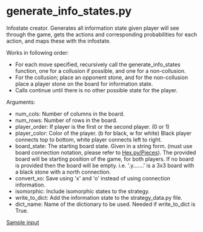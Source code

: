 <!--An explanation for couple files-->
<!--Explaning generate_info_states.py-->
# generate_info_states.py
Infostate creator. Generates all information state given player will see through the game, gets the actions and corresponding probabilities for each action, and maps these with the infostate.

Works in following order:
- For each move specified, recursively call the generate_info_states
function, one for a collusion if possible, and one for a non-collusion.
- For the collusion; place an opponent stone, and for the non-collusion
place a player stone on the board for information state.
- Calls continue until there is no other possible state for the player.

Arguments:
- num_cols: Number of columns in the board.
- num_rows: Number of rows in the board.
- player_order: If player is the first or the second player. (0 or 1)
- player_color: Color of the player. (b for black, w for white) Black player connects top to bottom, white player connects left to right.
- board_state: The starting board state. Given in a string form. (must use board connection notation, please refer to [Hex.py/Pieces](Projects/game/Hex.py)). The provided board will be starting position of the game, for both players. If no board is provided then the board will be empty. i.e. '.y.......' is a 3x3 board with a black stone with a north connection.
- convert_xo: Save using 'x' and 'o' instead of using connection information.
- isomorphic: Include isomorphic states to the strategy.
- write_to_dict: Add the information state to the strategy_data.py file.
- dict_name: Name of the dictionary to be used. Needed if write_to_dict is True.

[Sample input](in.txt)

<!--Explaning run_wo_game.py-->

<!--Explaning strategy_data.py-->